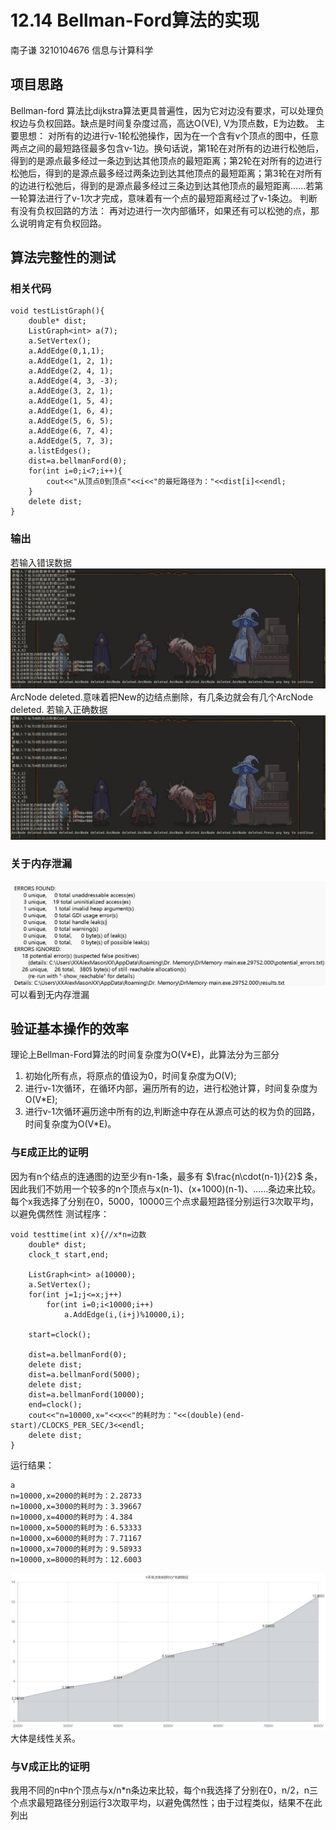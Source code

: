 # 12.14 Bellman-Ford算法的实现

南子谦 3210104676 信息与计算科学

## 项目思路
Bellman-ford 算法比dijkstra算法更具普遍性，因为它对边没有要求，可以处理负权边与负权回路。缺点是时间复杂度过高，高达O(VE), V为顶点数，E为边数。
主要思想：
对所有的边进行v-1轮松弛操作，因为在一个含有v个顶点的图中，任意两点之间的最短路径最多包含v-1边。换句话说，第1轮在对所有的边进行松弛后，得到的是源点最多经过一条边到达其他顶点的最短距离；第2轮在对所有的边进行松弛后，得到的是源点最多经过两条边到达其他顶点的最短距离；第3轮在对所有的边进行松弛后，得到的是源点最多经过三条边到达其他顶点的最短距离......若第一轮算法进行了v-1次才完成，意味着有一个点的最短距离经过了v-1条边。
判断有没有负权回路的方法：
再对边进行一次内部循环，如果还有可以松弛的点，那么说明肯定有负权回路。
## 算法完整性的测试
### 相关代码
```
void testListGraph(){
    double* dist;
    ListGraph<int> a(7);
    a.SetVertex();
    a.AddEdge(0,1,1);
    a.AddEdge(1, 2, 1);
    a.AddEdge(2, 4, 1);
    a.AddEdge(4, 3, -3);
    a.AddEdge(3, 2, 1);
    a.AddEdge(1, 5, 4);
    a.AddEdge(1, 6, 4);
    a.AddEdge(5, 6, 5);
    a.AddEdge(6, 7, 4);
    a.AddEdge(5, 7, 3);
    a.listEdges();
    dist=a.bellmanFord(0);
    for(int i=0;i<7;i++){
        cout<<"从顶点0到顶点"<<i<<"的最短路径为："<<dist[i]<<endl;
    }
    delete dist;
}
```
### 输出
若输入错误数据
![Alt text](1.jpg)
ArcNode deleted.意味着把New的边结点删除，有几条边就会有几个ArcNode deleted.
若输入正确数据
![Alt text](2.jpg)
### 关于内存泄漏
![Alt text](3.jpg)
可以看到无内存泄漏
## 验证基本操作的效率
理论上Bellman-Ford算法的时间复杂度为O(V*E)，此算法分为三部分
1. 初始化所有点，将原点的值设为0，时间复杂度为O(V);
2. 进行v-1次循环，在循环内部，遍历所有的边，进行松弛计算，时间复杂度为O(V*E);
3. 进行v-1次循环遍历途中所有的边,判断途中存在从源点可达的权为负的回路，时间复杂度为O(V*E)。
### 与E成正比的证明
因为有n个结点的连通图的边至少有n-1条，最多有 $\frac{n\cdot(n-1)}{2}$ 条，因此我们不妨用一个较多的n个顶点与x(n-1)、(x+1000)(n-1)、……条边来比较。每个x我选择了分别在0，5000，10000三个点求最短路径分别运行3次取平均，以避免偶然性
测试程序：
```
void testtime(int x){//x*n=边数
    double* dist;
    clock_t start,end;

    ListGraph<int> a(10000);
    a.SetVertex();
    for(int j=1;j<=x;j++)
        for(int i=0;i<10000;i++)
            a.AddEdge(i,(i+j)%10000,i);

    start=clock();

    dist=a.bellmanFord(0);
    delete dist;
    dist=a.bellmanFord(5000);
    delete dist;
    dist=a.bellmanFord(10000);
    end=clock();
    cout<<"n=10000,x="<<x<<"的耗时为："<<(double)(end-start)/CLOCKS_PER_SEC/3<<endl;
    delete dist;
}
```
运行结果：
```
a
n=10000,x=2000的耗时为：2.28733
n=10000,x=3000的耗时为：3.39667
n=10000,x=4000的耗时为：4.384
n=10000,x=5000的耗时为：6.53333
n=10000,x=6000的耗时为：7.71167
n=10000,x=7000的耗时为：9.58933
n=10000,x=8000的耗时为：12.6003
```
![Alt text](4.jpg)
大体是线性关系。
### 与V成正比的证明
我用不同的n中n个顶点与x/n*n条边来比较，每个n我选择了分别在0，n/2，n三个点求最短路径分别运行3次取平均，以避免偶然性；由于过程类似，结果不在此列出
